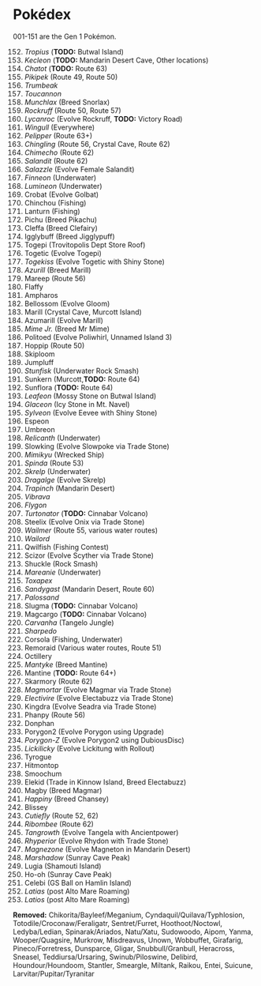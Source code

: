 # Pokédex

001-151 are the Gen 1 Pokémon.

152. *Tropius* (**TODO:** Butwal Island)
153. *Kecleon* (**TODO:** Mandarin Desert Cave, Other locations)
154. *Chatot* (**TODO:** Route 63)
155. *Pikipek* (Route 49, Route 50)
156. *Trumbeak*
157. *Toucannon*
158. *Munchlax* (Breed Snorlax)
159. *Rockruff* (Route 50, Route 57)
160. *Lycanroc* (Evolve Rockruff, **TODO:** Victory Road)
161. *Wingull*  (Everywhere)
162. *Pelipper* (Route 63+)
163. *Chingling* (Route 56, Crystal Cave, Route 62)
164. *Chimecho* (Route 62)
165. *Salandit* (Route 62)
166. *Salazzle* (Evolve Female Salandit)
167. *Finneon* (Underwater)
168. *Lumineon* (Underwater)
169. Crobat (Evolve Golbat)
170. Chinchou (Fishing)
171. Lanturn (Fishing)
172. Pichu (Breed Pikachu)
173. Cleffa (Breed Clefairy)
174. Igglybuff (Breed Jigglypuff)
175. Togepi (Trovitopolis Dept Store Roof)
176. Togetic (Evolve Togepi)
177. *Togekiss* (Evolve Togetic with Shiny Stone)
178. *Azurill* (Breed Marill)
179. Mareep (Route 56)
180. Flaffy
181. Ampharos
182. Bellossom (Evolve Gloom)
183. Marill (Crystal Cave, Murcott Island)
184. Azumarill (Evolve Marill)
185. *Mime Jr.* (Breed Mr Mime)
186. Politoed (Evolve Poliwhirl, Unnamed Island 3)
187. Hoppip (Route 50)
188. Skiploom
189. Jumpluff
190. *Stunfisk* (Underwater Rock Smash)
191. Sunkern (Murcott,**TODO:** Route 64)
192. Sunflora (**TODO:** Route 64)
193. *Leafeon* (Mossy Stone on Butwal Island)
194. *Glaceon* (Icy Stone in Mt. Navel)
195. *Sylveon* (Evolve Eevee with Shiny Stone)
196. Espeon
197. Umbreon
198. *Relicanth* (Underwater)
199. Slowking (Evolve Slowpoke via Trade Stone)
200. *Mimikyu* (Wrecked Ship)
201. *Spinda* (Route 53)
202. *Skrelp* (Underwater)
203. *Dragalge* (Evolve Skrelp)
204. *Trapinch* (Mandarin Desert)
205. *Vibrava*
206. *Flygon*
207. *Turtonator* (**TODO:** Cinnabar Volcano)
208. Steelix (Evolve Onix via Trade Stone)
209. *Wailmer* (Route 55, various water routes)
210. *Wailord*
211. Qwilfish (Fishing Contest)
212. Scizor (Evolve Scyther via Trade Stone)
213. Shuckle (Rock Smash)
214. *Mareanie* (Underwater)
215. *Toxapex*
216. *Sandygast* (Mandarin Desert, Route 60)
217. *Palossand*
218. Slugma (**TODO:** Cinnabar Volcano)
219. Magcargo (**TODO:** Cinnabar Volcano)
220. *Carvanha* (Tangelo Jungle)
221. *Sharpedo*
222. Corsola (Fishing, Underwater)
223. Remoraid (Various water routes, Route 51)
224. Octillery
225. *Mantyke* (Breed Mantine)
226. Mantine (**TODO:** Route 64+)
227. Skarmory (Route 62)
228. *Magmortar* (Evolve Magmar via Trade Stone)
229. *Electivire* (Evolve Electabuzz via Trade Stone)
230. Kingdra (Evolve Seadra via Trade Stone)
231. Phanpy (Route 56)
232. Donphan
233. Porygon2 (Evolve Porygon using Upgrade)
234. *Porygon-Z* (Evolve Porygon2 using DubiousDisc)
235. *Lickilicky* (Evolve Lickitung with Rollout)
236. Tyrogue
237. Hitmontop
238. Smoochum
239. Elekid (Trade in Kinnow Island, Breed Electabuzz)
240. Magby (Breed Magmar)
241. *Happiny* (Breed Chansey)
242. Blissey
243. *Cutiefly* (Route 52, 62)
244. *Ribombee* (Route 62)
245. *Tangrowth* (Evolve Tangela with Ancientpower)
246. *Rhyperior* (Evolve Rhydon with Trade Stone)
247. *Magnezone* (Evolve Magneton in Mandarin Desert)
248. *Marshadow* (Sunray Cave Peak)
249. Lugia (Shamouti Island)
250. Ho-oh (Sunray Cave Peak)
251. Celebi (GS Ball on Hamlin Island)
252. *Latias* (post Alto Mare Roaming)
253. *Latios* (post Alto Mare Roaming)

**Removed:**
Chikorita/Bayleef/Meganium,
Cyndaquil/Quilava/Typhlosion,
Totodile/Croconaw/Feraligatr,
Sentret/Furret,
Hoothoot/Noctowl,
Ledyba/Ledian,
Spinarak/Ariados,
Natu/Xatu,
Sudowoodo,
Aipom,
Yanma,
Wooper/Quagsire,
Murkrow,
Misdreavus,
Unown,
Wobbuffet,
Girafarig,
Pineco/Forretress,
Dunsparce,
Gligar,
Snubbull/Granbull,
Heracross,
Sneasel,
Teddiursa/Ursaring,
Swinub/Piloswine,
Delibird,
Houndour/Houndoom,
Stantler,
Smeargle,
Miltank,
Raikou,
Entei,
Suicune,
Larvitar/Pupitar/Tyranitar